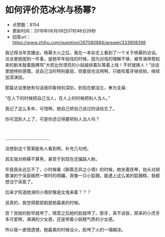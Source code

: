 # 如何评价范冰冰与杨幂?
- 点赞数：8154
- 更新时间：2018年06月09日07时46分26秒
- 回答url：https://www.zhihu.com/question/267080884/answer/333908398
<body>
 <p data-pid="i8C1fHrJ">我记得当年宫播出，杨幂大火之后，我在一本杂志上看到了一个关于杨幂的访谈。访谈里她提到一件事，是她早年拍戏的时候，因为对戏的理解不够，被导演用卷起来的剧本敲着胳膊骂“大把比你漂亮的小姑娘排着队等着上戏！不好就换人！”访谈里她特别感慨，说自己当时特别委屈，但委屈也没用啊，只能咬着牙继续拍，继续加深演技。</p>
 <p data-pid="GQjEmR6O">那篇访谈里她有句话我印象特别深刻，到现在都没忘，奉为圭臬:</p>
 <p data-pid="6odON_7L">“在人下的时候把自己当人，在人上的时候把别人当人。”</p>
 <p data-pid="Rv83qyx1">我记了这么多年，可惜啊，她自己把自己说过的话给忘了。</p>
 <p data-pid="Ee-xjs2Q">你可混到人上了，可是你还记得要把别人当人吗？</p>
 <p class="ztext-empty-paragraph"><br></p>
 <p data-pid="GU9FbJ9m">………………………………</p>
 <p data-pid="OPBhRgcv">没想到这个答案能有人看到啊，补充几句吧。</p>
 <p data-pid="7Ok7DxQP">其实我对杨幂不算黑，甚至于到现在还偏路人粉。</p>
 <p data-pid="OL52Fnve">毕竟我永远忘不了，小时候看《聊斋志异之小倩》的时候，她坐着抚琴，抬头对胡歌演的宁采臣嫣然一笑时的明媚，真像一只小狐狸。能遇上这么美的狐狸精，我都想当宁采臣了。</p>
 <p data-pid="QVaiu7n7">后来才知道她演的小倩好像是女鬼来着？？？</p>
 <p data-pid="L1Xw4tD8">说真的，我觉得那部剧是她最美的时候。</p>
 <p data-pid="yIYtNm9l">宫？宫她的脸早就垮了，晴雯之后她的脸就垮了。那牙，真不该拔，原来的小虎牙多可爱啊，满满的少女感，还是带着小妖精气质的少女感。</p>
 <p data-pid="AJ-R4rVR">所以我一直很遗憾，她最美的时候没火，脸垮了火的一塌糊涂。</p>
</body>